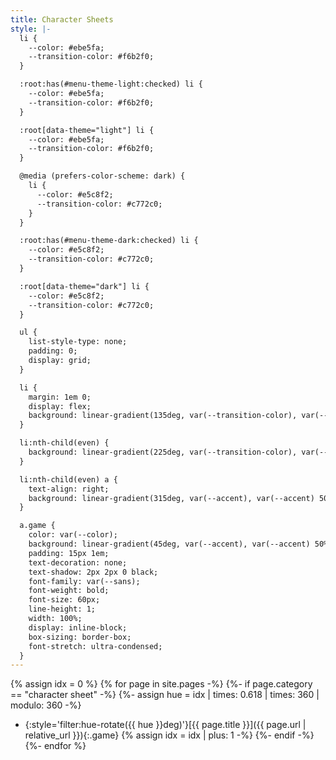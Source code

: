 ```yaml
---
title: Character Sheets
style: |-
  li {
    --color: #ebe5fa;
    --transition-color: #f6b2f0;
  }

  :root:has(#menu-theme-light:checked) li {
    --color: #ebe5fa;
    --transition-color: #f6b2f0;
  }

  :root[data-theme="light"] li {
    --color: #ebe5fa;
    --transition-color: #f6b2f0;
  }

  @media (prefers-color-scheme: dark) {
    li {
      --color: #e5c8f2;
      --transition-color: #c772c0;
    }
  }

  :root:has(#menu-theme-dark:checked) li {
    --color: #e5c8f2;
    --transition-color: #c772c0;
  }

  :root[data-theme="dark"] li {
    --color: #e5c8f2;
    --transition-color: #c772c0;
  }

  ul {
    list-style-type: none;
    padding: 0;
    display: grid;
  }

  li {
    margin: 1em 0;
    display: flex;
    background: linear-gradient(135deg, var(--transition-color), var(--transition-color) 85%, transparent 75%, transparent);
  }

  li:nth-child(even) {
    background: linear-gradient(225deg, var(--transition-color), var(--transition-color) 85%, transparent 75%, transparent);
  }

  li:nth-child(even) a {
    text-align: right;
    background: linear-gradient(315deg, var(--accent), var(--accent) 50%, transparent 75%, transparent);
  }

  a.game {
    color: var(--color);
    background: linear-gradient(45deg, var(--accent), var(--accent) 50%, transparent 75%, transparent);
    padding: 15px 1em;
    text-decoration: none;
    text-shadow: 2px 2px 0 black;
    font-family: var(--sans);
    font-weight: bold;
    font-size: 60px;
    line-height: 1;
    width: 100%;
    display: inline-block;
    box-sizing: border-box;
    font-stretch: ultra-condensed;
  }
---
```

{% assign idx = 0 %}
{% for page in site.pages -%}
{%- if page.category == "character sheet" -%}
{%- assign hue = idx | times: 0.618 | times: 360 | modulo: 360 -%}
* {:style='filter:hue-rotate({{ hue }}deg)'}[{{ page.title }}]({{ page.url | relative_url }}){:.game}
{% assign idx = idx | plus: 1 -%}
{%- endif -%}
{%- endfor %}
